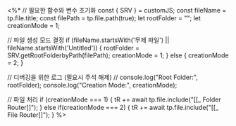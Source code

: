 <%*
// 필요한 함수와 변수 초기화
const { SRV } = customJS;
const fileName = tp.file.title;
const filePath = tp.file.path(true);
let rootFolder = "";
let creationMode = 1;

// 파일 생성 모드 결정
if (fileName.startsWith('무제 파일') || fileName.startsWith('Untitled')) {
    rootFolder = SRV.getRootFolderbyPath(filePath);
    creationMode = 1;
} else {
    creationMode = 2;
}

// 디버깅을 위한 로그 (필요시 주석 해제)
// console.log("Root Folder:", rootFolder);
console.log("Creation Mode:", creationMode);

// 파일 처리
if (creationMode === 1) {
    tR += await tp.file.include("[[_ Folder Router]]");
} else if(creationMode === 2) {
    tR += await tp.file.include("[[_ File Router]]");
}
%>